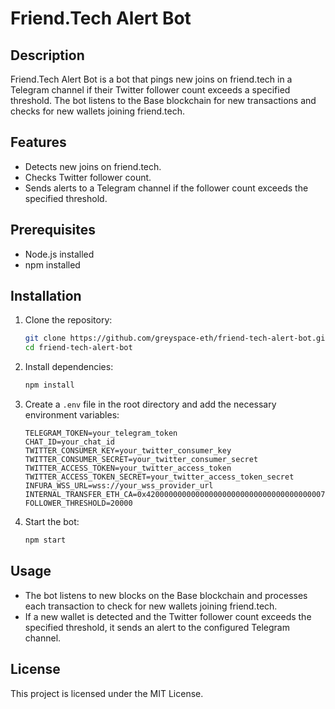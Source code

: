 # Friend.Tech Alert Bot

## Description

Friend.Tech Alert Bot is a bot that pings new joins on friend.tech in a Telegram channel if their Twitter follower count exceeds a specified threshold. The bot listens to the Base blockchain for new transactions and checks for new wallets joining friend.tech.

## Features

- Detects new joins on friend.tech.
- Checks Twitter follower count.
- Sends alerts to a Telegram channel if the follower count exceeds the specified threshold.

## Prerequisites

- Node.js installed
- npm installed

## Installation

1. Clone the repository:
    ```bash
    git clone https://github.com/greyspace-eth/friend-tech-alert-bot.git
    cd friend-tech-alert-bot
    ```

2. Install dependencies:
    ```bash
    npm install
    ```

3. Create a `.env` file in the root directory and add the necessary environment variables:
    ```env
    TELEGRAM_TOKEN=your_telegram_token
    CHAT_ID=your_chat_id
    TWITTER_CONSUMER_KEY=your_twitter_consumer_key
    TWITTER_CONSUMER_SECRET=your_twitter_consumer_secret
    TWITTER_ACCESS_TOKEN=your_twitter_access_token
    TWITTER_ACCESS_TOKEN_SECRET=your_twitter_access_token_secret
    INFURA_WSS_URL=wss://your_wss_provider_url
    INTERNAL_TRANSFER_ETH_CA=0x4200000000000000000000000000000000000007
    FOLLOWER_THRESHOLD=20000
    ```

4. Start the bot:
    ```bash
    npm start
    ```

## Usage

- The bot listens to new blocks on the Base blockchain and processes each transaction to check for new wallets joining friend.tech.
- If a new wallet is detected and the Twitter follower count exceeds the specified threshold, it sends an alert to the configured Telegram channel.

## License

This project is licensed under the MIT License.
